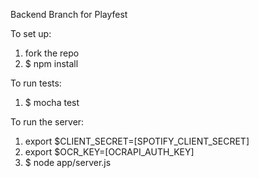 Backend Branch for Playfest


To set up:
1. fork the repo
2. $ npm install

To run tests:
1. $ mocha test

To run the server:
1. export $CLIENT_SECRET=[SPOTIFY_CLIENT_SECRET]
1. export $OCR_KEY=[OCRAPI_AUTH_KEY]
2. $ node app/server.js
